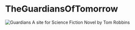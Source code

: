 # TheGuardiansOfTomorrow
![Guardians](https://raw.githubusercontent.com/TylersDurden/TheGuardiansOfTomorrow/master/Guardians/imgs/guardian_banner.jpg)
A site for Science Fiction Novel by Tom Robbins

